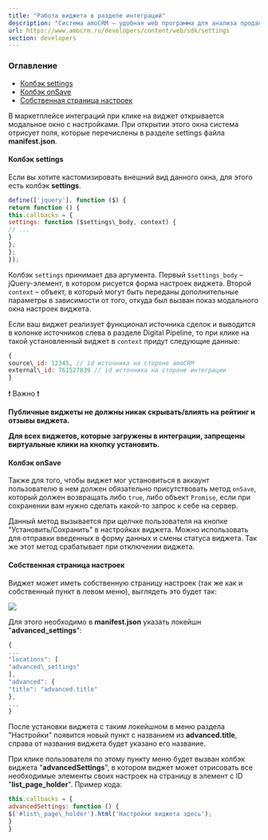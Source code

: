 ```yaml
---
title: "Работа виджета в разделе интеграций"
description: "Система amoCRM – удобная web программа для анализа продаж, доступная в режиме online из любой точки мира! Подробности узнавайте по указанным на сайте телефонам в Москве."
url: https://www.amocrm.ru/developers/content/web/sdk/settings
section: developers
---
```


### Оглавление

- [Колбэк settings](#settings)
- [Колбэк onSave](#onsave)
- [Собственная страница настроек](#advanced)

В маркетплейсе интеграций при клике на виджет открывается модальное окно с настройками. При открытии этого окна система отрисует поля, которые перечислены в разделе settings файла **manifest.json**.

#### Колбэк settings

Если вы хотите кастомизировать внешний вид данного окна, для этого есть колбэк **settings**.

```javascript
define(['jquery'], function ($) {
return function () {
this.callbacks = {
settings: function ($settings\_body, context) {
// ...
}
};
};
});
```

Колбэк `settings` принимает два аргумента. Первый `$settings_body` – jQuery-элемент, в котором рисуется форма настроек виджета. Второй `context` – объект, в который могут быть переданы дополнительные параметры в зависимости от того, откуда был вызван показ модального окна настроек виджета.

Если ваш виджет реализует функционал источника сделок и выводится в колонке источников слева в разделе Digital Pipeline, то при клике на такой установленный виджет в `context` придут следующие данные:

```javascript
{
source\_id: 12345, // id источника на стороне amoCRM
external\_id: 761527839 // id источника на стороне интеграции
}
```

❗️ Важно ❗️

**Публичные виджеты не должны никак скрывать/влиять на рейтинг и отзывы виджета.**

**Для всех виджетов, которые загружены в интеграции, запрещены виртуальные клики на кнопку установить.**

#### Колбэк onSave

Также для того, чтобы виджет мог установиться в аккаунт пользователю в нем должен обязательно присутствовать метод `onSave`, который должен возвращать либо `true`, либо объект `Promise`, если при сохранении вам нужно сделать какой-то запрос к себе на сервер.

Данный метод вызывается при щелчке пользователя на кнопке "Установить/Сохранить" в настройках виджета. Можно использовать для отправки введенных в форму данных и смены статуса виджета. Так же этот метод срабатывает при отключении виджета.

#### Собственная страница настроек

Виджет может иметь собственную страницу настроек (так же как и собственный пункт в левом меню), выглядеть это будет так:

![](https://i.postimg.cc/vBby620S/image1.png)

Для этого необходимо в **manifest.json** указать локейшн "**advanced\_settings**":

```javascript
{
...
"locations": [
"advanced\_settings"
],
"advanced": {
"title": "advanced.title"
},
...
}
```

После установки виджета с таким локейшном в меню раздела "Настройки" появится новый пункт с названием из **advanced.title**, справа от названия виджета будет указано его название.

При клике пользователя по этому пункту меню будет вызван колбэк виджета "**advancedSettings**", в котором виджет может отрисовать все необходимые элементы своих настроек на страницу в элемент с ID "**list\_page\_holder**". Пример кода:

```javascript
this.callbacks = {
advancedSettings: function () {
$('#list\_page\_holder').html('Настройки виджета здесь');
}
}
```